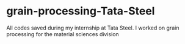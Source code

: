# grain-processing-Tata-Steel
All codes saved during my internship at Tata Steel. I worked on grain processing for the material sciences division

